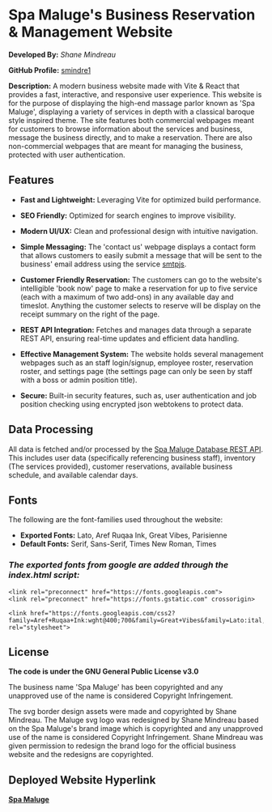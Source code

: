 # Spa Maluge's Business Reservation & Management Website

**Developed By:** *Shane Mindreau*

**GitHub Profile:** [smindre1](https://github.com/smindre1)

**Description:** A modern business website made with Vite & React that provides a fast, interactive, and responsive user experience. This website is for the purpose of displaying the high-end massage parlor known as 'Spa Maluge', displaying a variety of services in depth with a classical baroque style inspired theme. The site features both commercial webpages meant for customers to browse information about the services and business, message the business directly, and to make a reservation. There are also non-commercial webpages that are meant for managing the business, protected with user authentication.

## Features

- **Fast and Lightweight:** Leveraging Vite for optimized build performance.

- **SEO Friendly:** Optimized for search engines to improve visibility.

- **Modern UI/UX:** Clean and professional design with intuitive navigation.

- **Simple Messaging:** The 'contact us' webpage displays a contact form that allows customers to easily submit a message that will be sent to the business' email address using the service [smtpjs](https://smtpjs.com/).

- **Customer Friendly Reservation:** The customers can go to the website's intelligible 'book now' page to make a reservation for up to five service (each with a maximum of two add-ons) in any available day and timeslot. Anything the customer selects to reserve will be display on the receipt summary on the right of the page.

- **REST API Integration:** Fetches and manages data through a separate REST API, ensuring real-time updates and efficient data handling.

- **Effective Management System:** The website holds several management webpages such as an staff login/signup, employee roster, reservation roster, and settings page (the settings page can only be seen by staff with a boss or admin position title). 

- **Secure:** Built-in security features, such as, user authentication and job position checking using encrypted json webtokens to protect data.

## Data Processing

All data is fetched and/or processed by the [Spa Maluge Database REST API](https://github.com/smindre1/Spa_Maluge_Database). This includes user data (specifically referencing business staff), inventory (The services provided), customer reservations, available business schedule, and available calendar days.

## Fonts

The following are the font-families used throughout the website:
 - **Exported Fonts:** Lato, Aref Ruqaa Ink, Great Vibes, Parisienne
 - **Default Fonts:** Serif, Sans-Serif, Times New Roman, Times

### *The exported fonts from google are added through the index.html script:*
```
<link rel="preconnect" href="https://fonts.googleapis.com">
<link rel="preconnect" href="https://fonts.gstatic.com" crossorigin>

<link href="https://fonts.googleapis.com/css2?family=Aref+Ruqaa+Ink:wght@400;700&family=Great+Vibes&family=Lato:ital,wght@0,400;0,700;0,900;1,400;1,700;1,900&family=Parisienne&display=swap" rel="stylesheet">
```

## License
**The code is under the GNU General Public License v3.0**

The business name 'Spa Maluge' has been copyrighted and any unapproved use of the name is considered Copyright Infringement.

The svg border design assets were made and copyrighted by Shane Mindreau. The Maluge svg logo was redesigned by Shane Mindreau based on the Spa Maluge's brand image which is copyrighted and any unapproved use of the name is considered Copyright Infringement. Shane Mindreau was given permission to redesign the brand logo for the official business website and the redesigns are copyrighted.

## Deployed Website Hyperlink
**[Spa Maluge](https://spamaluge.com/)**

<!-- https://acuityscheduling.com/ -->

<!-- https://www.remove.bg/upload -->

<!-- - The Heroku API's ORIGIN variable allows cross browser requests. So make sure to update that. Add a token secret key .env variable that matches the API your are using's token secret.-->

<!-- 
Changes Made:
- Clear local storage when submitting reservation

Changes Planned:
****-reset local storage
[Reservation Form]
-reservation makes a check of times to see if they are all still available
-confirm reservation with/through pay method

-Set a check to see if the local storage value has been corrupted or changed in server (if so, reset it)
    - Include time, in services and have server add the price according to that time (round to nearest time), maybe use price id instead
        - Appointment time is the time amount so use that to calculate price.
- edit services
- max of 5 services

- Fix calendar (so it goes to next available day, not current day.)
- Make the calendar and schedule absolute

- get rid of attributes on service component since they are not needed

- add-on price is string when an actual add on service is selected

- add-on is listed in receipt even if it is not selected

- Check if date for services are still available (both if it was already reserved or if the date already past)

- have booknow adjust reservationforms keycount 
- Update reservationForm to remove keycount, serviceRefs, serviceId's
- make the reservation process into pages: personal info, services, confirmation checkbox, card purchase api

-0$ for service is an incorrect color in receipt summary

- update server with heroku remote commit
    - change email address/password
    - update email html
    - check addOn price for accurracy
    - make a new controller to check if a timeslot is still available

-->
